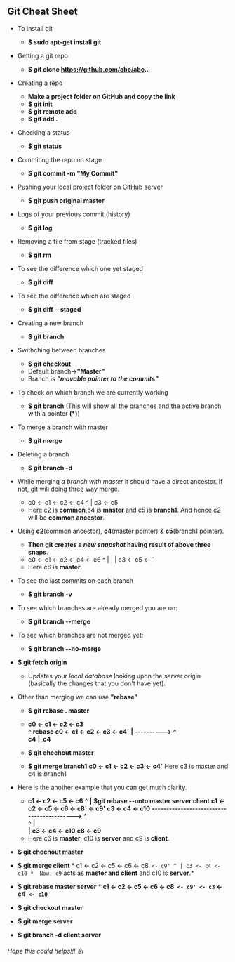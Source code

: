 ## Git Cheat Sheet 
* To install git
	*  **$ sudo apt-get install git**
* Getting a git repo
	*  **$ git clone https://github.com/abc/abc..**
* Creating a repo
	*  **Make a project folder on GitHub and copy the link**
	*  **$ git init**
	*  **$ git remote add <project folder url>**
	*  **$ git add .**
* Checking a status
	*  **$ git status**
* Commiting the repo on stage
	*  **$ git commit -m "My Commit"**
* Pushing your local project folder on GitHub server 
	*  **$ git push original master**
* Logs of your previous commit (history)
	*  **$ git log**
* Removing a file from stage (tracked files)
	*  **$ git rm <file name or path>**
* To see the difference which one yet staged
	*  **$ git diff**
* To see the difference which are staged
	*  **$ git diff --staged**
* Creating a new branch
	*  **$ git branch <branch name>**
* Swithching between branches
	*  **$ git checkout <branch name>**
	*  Default branch->**"Master"**
	*  Branch is _**"movable pointer to the commits"**_

* To check on which branch we are currently working
	*  **$ git branch**
	(This will show all the branches and the active branch with a pointer **(*)**)
* To merge a branch with master
	*  **$ git merge <branch name>**
* Deleting a branch
	*  **$ git branch -d <branch name>**
* While merging _a branch with master_ it should have a direct ancestor. If not, git will doing three way merge.
	*  c0 <- c1 <- c2 <- c4
		        ^
		        |
		        c3 <- c5					
	*  Here c2 is **common**,c4 is **master** and c5 is **branch1**. And hence c2 will be **common ancestor**.
* Using **c2**(common ancestor), **c4**(master pointer) & **c5**(branch1 pointer).
	*  **Then git creates a *new snapshot* having result of above three snaps**.
	*  c0 <- c1 <- c2 <- c4 <- c6
		        ^	   |
		        |	   |
		       c3 <- c5 <--`
	*  Here c6 is **master**.
* To see the last commits on each branch
	*  **$ git branch -v**
* To see which branches are already merged you are on:
	*  **$ git branch --merge**
* To see which branches are not merged yet:
	*  **$ git branch --no-merge**
* **$ git fetch origin**
	*  Updates your _local database_ looking upon the server origin (basically the changes that you don't have yet).
* Other than merging we can use **"rebase"**
	*  **$ git rebase . master**

	*  **c0 <- c1 <- c2 <- c3**				
		       **^**		  **rebase**	     **c0 <- c1 <- c2 <- c3 <- c4`**
		       **|**		**---------->**			       **^**	
		       **c4**						       **|_c4**
	*  **$ git chechout master**
	*  **$ git merge branch1**		 	    	     **c0 <- c1 <- c2 <- c3 <- c4`**
	Here c3 is master and c4 is branch1
* Here is the another example that you can get much clarity.
	*  **c1 <- c2 <- c5 <- c6**
		       **^**
		       **|**			  **$git rebase --onto master server client**	**c1 <- c2 <- c5 <- c6 <- c8` <- c9'**
		       **c3 <- c4 <- c10**	**------------------------------------------>**	       **^**	
		       **^**									       **|**	
		       **|**									       **c3 <- c4 <- c10**
		       **c8 <- c9**
	*  Here c6 is **master**, c10 is **server** and c9 is **client**.
* **$ git chechout master**
* **$ git merge client**
		*  c1 <- c2 <- c5 <- c6 <- c8` <- c9'
		         ^
		         |
		         c3 <- c4 <- c10
		*  Now, c9` acts as **master and client** and c10 is **server**.*
* **$ git rebase master server**
		*  **c1 <- c2 <- c5 <- c6 <- c8` <- c9' <- c3` <- c4` <- c10`**
* **$ git checkout master**
* **$ git merge server**
* **$ git branch -d client server**

###### Hope this could helps!!! :thumbsup:
